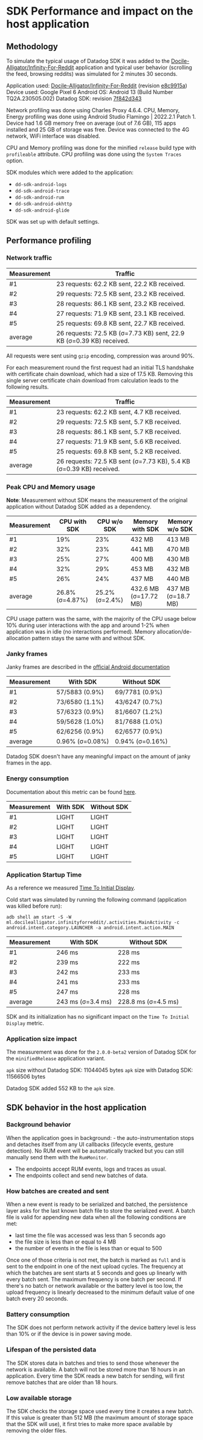 # SDK Performance and impact on the host application

## Methodology

To simulate the typical usage of Datadog SDK it was added to the [Docile-Alligator/Infinity-For-Reddit][1] application and typical user behavior (scrolling the feed, browsing reddits) was simulated for 2 minutes 30 seconds.

Application used: [Docile-Alligator/Infinity-For-Reddit][1] (revision [e8c9915a](https://github.com/Docile-Alligator/Infinity-For-Reddit/tree/e8c9915a))
Device used: Google Pixel 6
Android OS: Android 13 (Build Number TQ2A.230505.002)
Datadog SDK: revision [7f842d343](https://github.com/DataDog/dd-sdk-android/tree/7f842d343)

Network profiling was done using Charles Proxy 4.6.4.
CPU, Memory, Energy profiling was done using Android Studio Flamingo | 2022.2.1 Patch 1.
Device had 1.6 GB memory free on average (out of 7.6 GB), 115 apps installed and 25 GB of storage was free.
Device was connected to the 4G network, WiFi interface was disabled.

CPU and Memory profiling was done for the minified `release` build type with `profileable` attribute. CPU profiling was done using the `System Traces` option.

SDK modules which were added to the application:

* `dd-sdk-android-logs`
* `dd-sdk-android-trace`
* `dd-sdk-android-rum`
* `dd-sdk-android-okhttp`
* `dd-sdk-android-glide`

SDK was set up with default settings.

## Performance profiling

### Network traffic

| Measurement | Traffic                                                              |
|-------------|----------------------------------------------------------------------|
| #1          | 23 requests: 62.2 KB sent, 22.2 KB received.                         |
| #2          | 29 requests: 72.5 KB sent, 23.2 KB received.                         |
| #3          | 28 requests: 86.1 KB sent, 23.2 KB received.                         |
| #4          | 27 requests: 71.9 KB sent, 23.1 KB received.                         |
| #5          | 25 requests: 69.8 KB sent, 22.7 KB received.                         |
| average     | 26 requests: 72.5 KB (σ=7.73 KB) sent, 22.9 KB (σ=0.39 KB) received. |

All requests were sent using `gzip` encoding, compression was around 90%.

For each measurement round the first request had an initial TLS handshake with certificate chain download, which had a size of 17.5 KB. Removing this single server certificate chain download from calculation leads to the following results.

| Measurement | Traffic                                                             |
|-------------|---------------------------------------------------------------------|
| #1          | 23 requests: 62.2 KB sent, 4.7 KB received.                         |
| #2          | 29 requests: 72.5 KB sent, 5.7 KB received.                         |
| #3          | 28 requests: 86.1 KB sent, 5.7 KB received.                         |
| #4          | 27 requests: 71.9 KB sent, 5.6 KB received.                         |
| #5          | 25 requests: 69.8 KB sent, 5.2 KB received.                         |
| average     | 26 requests: 72.5 KB sent (σ=7.73 KB), 5.4 KB (σ=0.39 KB) received. |

### Peak CPU and Memory usage

**Note**: Measurement without SDK means the measurement of the original application without Datadog SDK added as a dependency.

| Measurement | CPU with SDK    | CPU w/o SDK     | Memory with SDK       | Memory w/o SDK     |
|-------------|-----------------|-----------------|-----------------------|--------------------|
| #1          | 19%             | 23%             | 432 MB                | 413 MB             |
| #2          | 32%             | 23%             | 441 MB                | 470 MB             |
| #3          | 25%             | 27%             | 400 MB                | 430 MB             |
| #4          | 32%             | 29%             | 453 MB                | 432 MB             |
| #5          | 26%             | 24%             | 437 MB                | 440 MB             |
| average     | 26.8% (σ=4.87%) | 25.2% (σ=2.4%)  | 432.6 MB (σ=17.72 MB) | 437 MB (σ=18.7 MB) |

CPU usage pattern was the same, with the majority of the CPU usage below 10% during user interactions with the app and around 1-2% when application was in idle (no interactions performed).
Memory allocation/de-allocation pattern stays the same with and without SDK.

### Janky frames

Janky frames are described in the [official Android documentation][2]

| Measurement | With SDK        | Without SDK     |
|-------------|-----------------|-----------------|
| #1          | 57/5883 (0.9%)  | 69/7781 (0.9%)  |
| #2          | 73/6580 (1.1%)  | 43/6247 (0.7%)  |
| #3          | 57/6323 (0.9%)  | 81/6607 (1.2%)  |
| #4          | 59/5628 (1.0%)  | 81/7688 (1.0%)  |
| #5          | 62/6256 (0.9%)  | 62/6577 (0.9%)  |
| average     | 0.96% (σ=0.08%) | 0.94% (σ=0.16%) |

Datadog SDK doesn't have any meaningful impact on the amount of janky frames in the app.

### Energy consumption

Documentation about this metric can be found [here][3].

| Measurement | With SDK | Without SDK |
|-------------|----------|-------------|
| #1          | LIGHT    | LIGHT       |
| #2          | LIGHT    | LIGHT       |
| #3          | LIGHT    | LIGHT       |
| #4          | LIGHT    | LIGHT       |
| #5          | LIGHT    | LIGHT       |

### Application Startup Time

As a reference we measured [Time To Initial Display][4].

Cold start was simulated by running the following command (application was killed before run): 

```shell
adb shell am start -S -W ml.docilealligator.infinityforreddit/.activities.MainActivity -c android.intent.category.LAUNCHER -a android.intent.action.MAIN
```

| Measurement | With SDK          | Without SDK         |
|-------------|-------------------|---------------------|
| #1          | 246 ms            | 228 ms              |
| #2          | 239 ms            | 222 ms              |
| #3          | 242 ms            | 233 ms              |
| #4          | 241 ms            | 233 ms              |
| #5          | 247 ms            | 228 ms              |
| average     | 243 ms (σ=3.4 ms) | 228.8 ms (σ=4.5 ms) |

SDK and its initialization has no significant impact on the `Time To Initial Display` metric.

### Application size impact

The measurement was done for the `2.0.0-beta2` version of Datadog SDK for the `minifiedRelease` application variant.

`apk` size without Datadog SDK: 11044045 bytes
`apk` size with Datadog SDK: 11566506 bytes

Datadog SDK added 552 KB to the `apk` size.

## SDK behavior in the host application

### Background behavior 
When the application goes in background:
    -   the auto-instrumentation stops and
detaches itself from any UI callbacks (lifecycle events, gesture detection). No RUM event will be automatically tracked
but you can still manually send them with the `RumMonitor`.
   -    The endpoints accept RUM events, logs and traces as usual.
   -    The endpoints collect and send new batches of data.

### How batches are created and sent
When a new event is ready to be serialized and batched, the persistence layer asks for 
the last known batch file to store the serialized event. A batch file is 
valid for appending new data when all the following conditions are met:
   
   -   last time the file was accessed was less than 5 seconds ago 
   -   the file size is less than or equal to 4 MB
   -   the number of events in the file is less than or equal to 500   
    
   Once one of those criteria is not met, the batch is marked as `full` and is sent to the
   endpoint in one of the next upload cycles. The frequency at which the batches are sent starts at 5 seconds and goes up 
   linearly with every batch sent. The maximum frequency is one batch per second. If there's no batch or network available or the 
   battery level is too low, the upload frequency is linearly decreased to the minimum default value of one batch every 20 seconds.

### Battery consumption
The SDK does not perform network activity if the device battery level is less than 10% or if the 
device is in power saving mode.

### Lifespan of the persisted data
The SDK stores data in batches and tries to send those whenever the network is 
available. A batch will not be stored more than 18 hours in an application. Every time the SDK
reads a new batch for sending, will first remove batches that are older than 18 hours.

### Low available storage
The SDK checks the storage space used every time it creates a new batch. If this value is greater than
512 MB (the maximum amount of storage space that the SDK will use), it first tries to make more space available 
by removing the older files.

[1]: https://github.com/Docile-Alligator/Infinity-For-Reddit
[2]: https://developer.android.com/studio/profile/jank-detection
[3]: https://developer.android.com/studio/profile/energy-profiler
[4]: https://developer.android.com/topic/performance/vitals/launch-time#time-initial